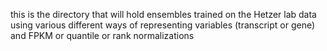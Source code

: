 this is the directory that will hold ensembles trained on the Hetzer lab data using various different ways of representing variables (transcript or gene) and FPKM or quantile or rank normalizations
